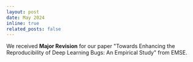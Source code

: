 ```yaml
---
layout: post
date: May 2024
inline: true
related_posts: false
---
```


We received <b>Major Revision</b> for our paper "Towards Enhancing the Reproducibility of Deep Learning Bugs: An Empirical Study" from EMSE.